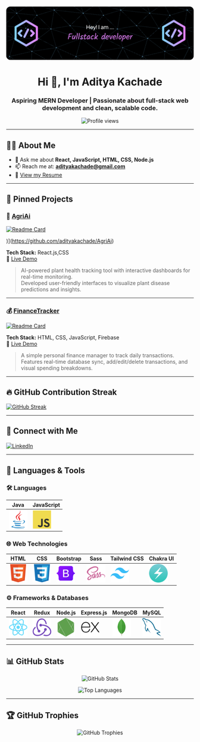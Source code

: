 ![Header](./pic.png)
<h1 align="center">Hi 👋, I'm Aditya Kachade</h1>
<h3 align="center">Aspiring MERN Developer | Passionate about full-stack web development and clean, scalable code.</h3>

<div align="center">
  <img src="https://komarev.com/ghpvc/?username=adityakachade&style=for-the-badge&color=orange" alt="Profile views"/>
</div>

---

## 👨‍💻 About Me

- 💬 Ask me about **React, JavaScript, HTML, CSS, Node.js**
- 📫 Reach me at: **adityakachade@gmail.com**
- 📄 [View my Resume](https://drive.google.com/file/d/1xZ6W2QLBSW8kG1rR-uxYgHq-xpaba1hU/view?usp=drivesdk)

---

## 📌 Pinned Projects
### 🌱 [AgriAi](https://github.com/adityakachade/AgriAi)

[![Readme Card](https://github-readme-stats.vercel.app/api/pin/?username=adityakachade&repo=AgriAi&cache_bust=1)](https://github.com/adityakachade/AgriAi)

)](https://github.com/adityakachade/AgriAi)

**Tech Stack:** React.js,CSS  
🔗 [Live Demo](https://agriaiapp.netlify.app)

> AI-powered plant health tracking tool with interactive dashboards for real-time monitoring.  
> Developed user-friendly interfaces to visualize plant disease predictions and insights.

---

### 💰 [FinanceTracker](https://github.com/adityakachade/FinanceTracker)

[![Readme Card](https://github-readme-stats.vercel.app/api/pin/?username=adityakachade&repo=FinanceTracker)](https://github.com/adityakachade/FinanceTracker)

**Tech Stack:** HTML, CSS, JavaScript, Firebase  
🔗 [Live Demo](https://trackthefinance.netlify.app)

> A simple personal finance manager to track daily transactions.  
> Features real-time database sync, add/edit/delete transactions, and visual spending breakdowns.

---

## 🔥 GitHub Contribution Streak

[![GitHub Streak](https://streak-stats.demolab.com/?user=adityakachade&theme=merko&hide_border=true)](https://git.io/streak-stats)

---

## 🤝 Connect with Me

<a href="https://www.linkedin.com/in/adityakachade/" target="_blank">
  <img align="center" src="https://raw.githubusercontent.com/rahuldkjain/github-profile-readme-generator/master/src/images/icons/Social/linked-in-alt.svg" alt="LinkedIn" height="30" width="40" />
</a>

---

## 🧰 Languages & Tools

### 🛠️ Languages

| Java | JavaScript |
|------|------------|
| <img src="https://github.com/devicons/devicon/blob/master/icons/java/java-original.svg" width="50" height="50" /> | <img src="https://github.com/devicons/devicon/blob/master/icons/javascript/javascript-original.svg" width="50" height="50" /> |

### 🌐 Web Technologies

| HTML | CSS | Bootstrap | Sass | Tailwind CSS | Chakra UI |
|------|-----|-----------|------|--------------|------------|
| <img src="https://github.com/devicons/devicon/blob/master/icons/html5/html5-original.svg" width="50" height="50" /> | <img src="https://github.com/devicons/devicon/blob/master/icons/css3/css3-original.svg" width="50" height="50" /> | <img src="https://github.com/devicons/devicon/blob/master/icons/bootstrap/bootstrap-original.svg" width="50" height="50" /> | <img src="https://github.com/devicons/devicon/blob/master/icons/sass/sass-original.svg" width="50" height="50" /> | <img src="https://github.com/devicons/devicon/blob/master/icons/tailwindcss/tailwindcss-original.svg" width="50" height="50" /> | <img src="https://github.com/chakra-ui/chakra-ui/blob/main/media/logomark-colored.svg" width="50" height="50" /> |

### ⚙️ Frameworks & Databases

| React | Redux | Node.js | Express.js | MongoDB | MySQL |
|-------|--------|---------|------------|---------|--------|
| <img src="https://github.com/devicons/devicon/blob/master/icons/react/react-original.svg" width="50" height="50" /> | <img src="https://github.com/devicons/devicon/blob/master/icons/redux/redux-original.svg" width="50" height="50" /> | <img src="https://github.com/devicons/devicon/blob/master/icons/nodejs/nodejs-plain.svg" width="50" height="50" /> | <img src="https://github.com/devicons/devicon/blob/master/icons/express/express-original.svg" width="50" height="50" /> | <img src="https://github.com/devicons/devicon/blob/master/icons/mongodb/mongodb-original.svg" width="50" height="50" /> | <img src="https://github.com/devicons/devicon/blob/master/icons/mysql/mysql-original.svg" width="50" height="50" /> |

---

## 📊 GitHub Stats

<p align="center">
  <img width="600" src="https://github-readme-stats.vercel.app/api?username=adityakachade&theme=merko&show_icons=true" alt="GitHub Stats"/>
</p>

<p align="center">
  <img width="400" src="https://github-readme-stats.vercel.app/api/top-langs/?username=adityakachade&theme=merko&layout=compact&size_weight=0.2&count_weight=0.8" alt="Top Languages"/>
</p>

---

## 🏆 GitHub Trophies

<p align="center">
  <img src="https://github-profile-trophy.vercel.app/?username=adityakachade&theme=matrix&no-frame=false&no-bg=false&margin-w=6" alt="GitHub Trophies"/>
</p>
